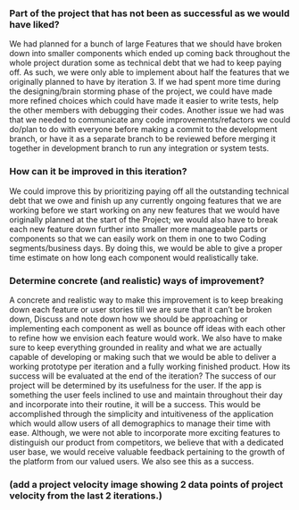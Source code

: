 ### Part of the project that has not been as successful as we would have liked?
We had planned for a bunch of large Features that we should have broken down into smaller components which ended up coming back throughout the whole project duration some as technical debt that we had to keep paying off. As such, we were only able to implement about half the features that we originally planned to have by iteration 3. If we had spent more time during the designing/brain storming phase of the project, we could have made more refined choices which could have made it easier to write tests, help the other members with debugging their codes. Another issue we had was that we needed to communicate any code improvements/refactors we could do/plan to do with everyone before making a commit to the development branch, or have it as a separate branch to be reviewed before merging it together in development branch to run any integration or system tests.

### How can it be improved in this iteration?
We could improve this by prioritizing paying off all the outstanding technical debt that we owe and finish up any currently ongoing features that we are working before we start working on any new features that we would have originally planned at the start of the Project; we would also have to break each new feature down further into smaller more manageable parts or components so that we can easily work on them in one to two Coding segments/business days. By doing this, we would be able to give a proper time estimate on how long each component would realistically take.

### Determine concrete (and realistic) ways of improvement?
A concrete and realistic way to make this improvement is to keep breaking down each feature or user stories till we are sure that it can’t be broken down, Discuss and note down how we should be approaching or implementing each component as well as bounce off ideas with each other to refine how we envision each feature would work. We also have to make sure to keep everything grounded in reality and what we are actually capable of developing or making such that we would be able to deliver a working prototype per iteration and a fully working finished product.
How its success will be evaluated at the end of the iteration?
The success of our project will be determined by its usefulness for the user. If the app is something the user feels inclined to use and maintain throughout their day and incorporate into their routine, it will be a success. This would be accomplished through the simplicity and intuitiveness of the application which would allow users of all demographics to manage their time with ease. Although, we were not able to incorporate more exciting features to distinguish our product from competitors, we believe that with a dedicated user base, we would receive valuable feedback pertaining to the growth of the platform from our valued users. We also see this as a success. 

### (add a project velocity image showing 2 data points of project velocity from the last 2 iterations.)
